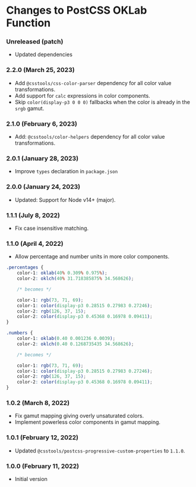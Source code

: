# Changes to PostCSS OKLab Function

### Unreleased (patch)

- Updated dependencies

### 2.2.0 (March 25, 2023)

- Add `@csstools/css-color-parser` dependency for all color value transformations.
- Add support for `calc` expressions in color components.
- Skip `color(display-p3 0 0 0)` fallbacks when the color is already in the `srgb` gamut.

### 2.1.0 (February 6, 2023)

- Add: `@csstools/color-helpers` dependency for all color value transformations.

### 2.0.1 (January 28, 2023)

- Improve `types` declaration in `package.json`

### 2.0.0 (January 24, 2023)

- Updated: Support for Node v14+ (major).

### 1.1.1 (July 8, 2022)

- Fix case insensitive matching.

### 1.1.0 (April 4, 2022)

- Allow percentage and number units in more color components.

```css
.percentages {
	color-1: oklab(40% 0.309% 0.975%);
	color-2: oklch(40% 31.718385875% 34.568626);

	/* becomes */

	color-1: rgb(73, 71, 69);
	color-1: color(display-p3 0.28515 0.27983 0.27246);
	color-2: rgb(126, 37, 15);
	color-2: color(display-p3 0.45368 0.16978 0.09411);
}

.numbers {
	color-1: oklab(0.40 0.001236 0.0039);
	color-2: oklch(0.40 0.1268735435 34.568626);

	/* becomes */

	color-1: rgb(73, 71, 69);
	color-1: color(display-p3 0.28515 0.27983 0.27246);
	color-2: rgb(126, 37, 15);
	color-2: color(display-p3 0.45368 0.16978 0.09411);
}
```

### 1.0.2 (March 8, 2022)

- Fix gamut mapping giving overly unsaturated colors.
- Implement powerless color components in gamut mapping.

### 1.0.1 (February 12, 2022)

- Updated `@csstools/postcss-progressive-custom-properties` to `1.1.0`.

### 1.0.0 (February 11, 2022)

- Initial version

